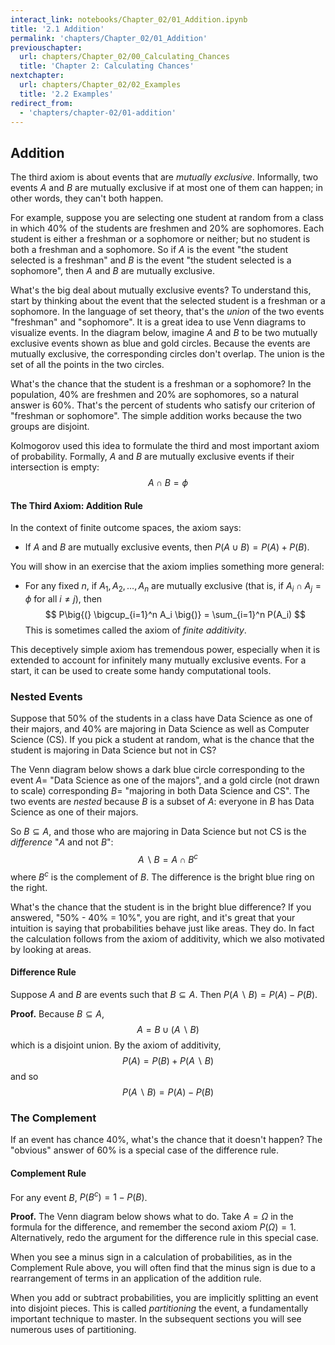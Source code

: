 ```yaml
---
interact_link: notebooks/Chapter_02/01_Addition.ipynb
title: '2.1 Addition'
permalink: 'chapters/Chapter_02/01_Addition'
previouschapter:
  url: chapters/Chapter_02/00_Calculating_Chances
  title: 'Chapter 2: Calculating Chances'
nextchapter:
  url: chapters/Chapter_02/02_Examples
  title: '2.2 Examples'
redirect_from:
  - 'chapters/chapter-02/01-addition'
---
```


## Addition

The third axiom is about events that are *mutually exclusive*. Informally, two events $A$ and $B$ are mutually exclusive if at most one of them can happen; in other words, they can't both happen. 

For example, suppose you are selecting one student at random from a class in which 40% of the students are freshmen and 20% are sophomores. Each student is either a freshman or a sophomore or neither; but no student is both a freshman and a sophomore. So if $A$ is the event "the student selected is a freshman" and $B$ is the event "the student selected is a sophomore", then $A$ and $B$ are mutually exclusive.

What's the big deal about mutually exclusive events? To understand this, start by thinking about the event that the selected student is a freshman or a sophomore. In the language of set theory, that's the *union* of the two events "freshman" and "sophomore". It is a great idea to use Venn diagrams to visualize events. In the diagram below, imagine $A$ and $B$ to be two mutually exclusive events shown as blue and gold circles. Because the events are mutually exclusive, the corresponding circles don't overlap. The union is the set of all the points in the two circles.

What's the chance that the student is a freshman or a sophomore? In the population, 40% are freshmen and 20% are sophomores, so a natural answer is 60%. That's the percent of students who satisfy our criterion of "freshman or sophomore". The simple addition works because the two groups are disjoint.

Kolmogorov used this idea to formulate the third and most important axiom of probability. Formally, $A$ and $B$ are mutually exclusive events if their intersection is empty:
$$
A \cap B = \phi
$$

#### The Third Axiom: Addition Rule
In the context of finite outcome spaces, the axiom says:

- If $A$ and $B$ are mutually exclusive events, then $P(A \cup B) = P(A) + P(B)$.

You will show in an exercise that the axiom implies something more general:

- For any fixed $n$, if $A_1, A_2, \ldots, A_n$ are mutually exclusive (that is, if $A_i \cap A_j = \phi$ for all $i \ne j$), then
$$
P\big{(} \bigcup_{i=1}^n A_i \big{)} = \sum_{i=1}^n P(A_i)
$$ 
This is sometimes called the axiom of *finite additivity*.

This deceptively simple axiom has tremendous power, especially when it is extended to account for infinitely many mutually exclusive events. For a start, it can be used to create some handy computational tools.

### Nested Events
Suppose that 50% of the students in a class have Data Science as one of their majors, and 40% are majoring in Data Science as well as Computer Science (CS). If you pick a student at random, what is the chance that the student is majoring in Data Science but not in CS?

The Venn diagram below shows a dark blue circle corresponding to the event $A =$ "Data Science as one of the majors", and a gold circle (not drawn to scale) corresponding $B =$ "majoring in both Data Science and CS". The two events are *nested* because $B$ is a subset of $A$: everyone in $B$ has Data Science as one of their majors.

So $B \subseteq A$, and those who are majoring in Data Science but not CS is the *difference* "$A$ and not $B$":
$$
A \backslash B = A \cap B^c
$$
where $B^c$ is the complement of $B$. The difference is the bright blue ring on the right.

What's the chance that the student is in the bright blue difference? If you answered, "50% - 40% = 10%", you are right, and it's great that your intuition is saying that probabilities behave just like areas. They do. In fact the calculation follows from the axiom of additivity, which we also motivated by looking at areas.

#### Difference Rule
Suppose $A$ and $B$ are events such that $B \subseteq A$. Then $P(A \backslash B) = P(A) - P(B)$.

**Proof.** Because $B \subseteq A$, 
$$
A = B \cup (A \backslash B)
$$
which is a disjoint union. By the axiom of additivity,
$$
P(A) = P(B) + P(A \backslash B)
$$
and so
$$
P(A \backslash B) = P(A) - P(B)
$$

### The Complement
If an event has chance 40%, what's the chance that it doesn't happen? The "obvious" answer of 60% is a special case of the difference rule.

#### Complement Rule
For any event $B$, $P(B^c) = 1 - P(B)$.

**Proof.** The Venn diagram below shows what to do. Take $A = \Omega$ in the formula for the difference, and remember the second axiom $P(\Omega) = 1$. Alternatively, redo the argument for the difference rule in this special case.

When you see a minus sign in a calculation of probabilities, as in the Complement Rule above, you will often find that the minus sign is due to a rearrangement of terms in an application of the addition rule.

When you add or subtract probabilities, you are implicitly splitting an event into disjoint pieces. This is called *partitioning* the event, a fundamentally important technique to master. In the subsequent sections you will see numerous uses of partitioning.
